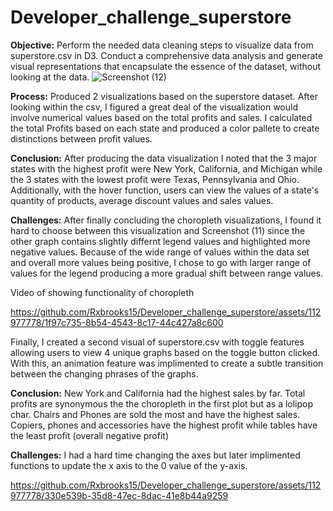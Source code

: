 # Developer_challenge_superstore


**Objective:**
Perform the needed data cleaning steps to visualize data from superstore.csv in D3. Conduct a comprehensive data analysis and generate visual representations that encapsulate the essence of the dataset,  without looking at the data. 
![Screenshot (12)](https://github.com/Rxbrooks15/Developer_challenge_superstore/assets/112977778/7b3d7d0a-afbe-4576-b259-c8086bbd977b)

**Process:**
Produced 2 visualizations based on the superstore dataset. After looking within the csv, I figured a great deal of the visualization would involve numerical values based on the total profits and sales. I calculated the total Profits based on each state and produced a color pallete to create distinctions between profit values. 

**Conclusion:** After producing the data visualization I noted that the 3 major states with the highest profit were New York, California, and Michigan while the 3 states with the lowest profit were Texas, Pennsylvania and Ohio. Additionally, with the hover function, users can view the values of a state's quantity of products, average discount values and sales values. 

**Challenges:** After finally concluding the choropleth visualizations, I found it hard to choose between this visualization and Screenshot (11) since 
the other graph contains slightly differnt legend values and highlighted more negative values. Because of the wide range of values within the data set and overall more values being positive,  I chose to go with larger range of values for the legend producing a more gradual shift between range values. 

Video of showing functionality of choropleth 

https://github.com/Rxbrooks15/Developer_challenge_superstore/assets/112977778/1f97c735-8b54-4543-8c17-44c427a8c600

Finally, I created a second visual of superstore.csv with toggle features allowing users to view 4 unique graphs based on the toggle button clicked. With this, an animation feature was implimented to create a subtle transition between the changing phrases of the graphs.

**Conclusion:** New York and California had the highest sales by far. Total profits are synonymous the the choropleth in the first plot but as a lolipop char. Chairs and Phones are sold the most and have the highest sales. Copiers, phones and accessories have the highest profit while tables have the least profit (overall negative profit)

**Challenges:** I had a hard time changing the axes but later implimented functions to update the x axis to the 0 value of the y-axis.


https://github.com/Rxbrooks15/Developer_challenge_superstore/assets/112977778/330e539b-35d8-47ec-8dac-41e8b44a9259

